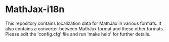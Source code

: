 MathJax-i18n
============

This repository contains localization data for MathJax in various formats. It
also contains a converter between MathJax format and these other formats. Please
edit the 'config.cfg' file and run 'make help' for further details.
